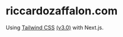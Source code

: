 # riccardozaffalon.com

Using [Tailwind CSS](https://tailwindcss.com/) [(v3.0)](https://tailwindcss.com/blog/tailwindcss-v3) with Next.js.